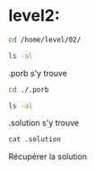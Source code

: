 # level2: 
```sh
cd /home/level/02/
```
```sh
ls -al
```
.porb s'y trouve
```sh
cd ./.porb
```
```sh
ls -al
```
.solution s'y trouve
```sh
cat .solution
```
Récupérer la solution 
